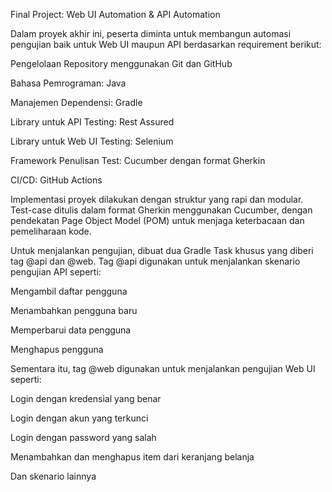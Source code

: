 Final Project: Web UI Automation & API Automation

Dalam proyek akhir ini, peserta diminta untuk membangun automasi pengujian baik untuk Web UI maupun API berdasarkan requirement berikut:

Pengelolaan Repository menggunakan Git dan GitHub

Bahasa Pemrograman: Java

Manajemen Dependensi: Gradle

Library untuk API Testing: Rest Assured

Library untuk Web UI Testing: Selenium

Framework Penulisan Test: Cucumber dengan format Gherkin

CI/CD: GitHub Actions

Implementasi proyek dilakukan dengan struktur yang rapi dan modular. Test-case ditulis dalam format Gherkin menggunakan Cucumber, dengan pendekatan Page Object Model (POM) untuk menjaga keterbacaan dan pemeliharaan kode.

Untuk menjalankan pengujian, dibuat dua Gradle Task khusus yang diberi tag @api dan @web. Tag @api digunakan untuk menjalankan skenario pengujian API seperti:

Mengambil daftar pengguna

Menambahkan pengguna baru

Memperbarui data pengguna

Menghapus pengguna

Sementara itu, tag @web digunakan untuk menjalankan pengujian Web UI seperti:

Login dengan kredensial yang benar

Login dengan akun yang terkunci

Login dengan password yang salah

Menambahkan dan menghapus item dari keranjang belanja

Dan skenario lainnya

